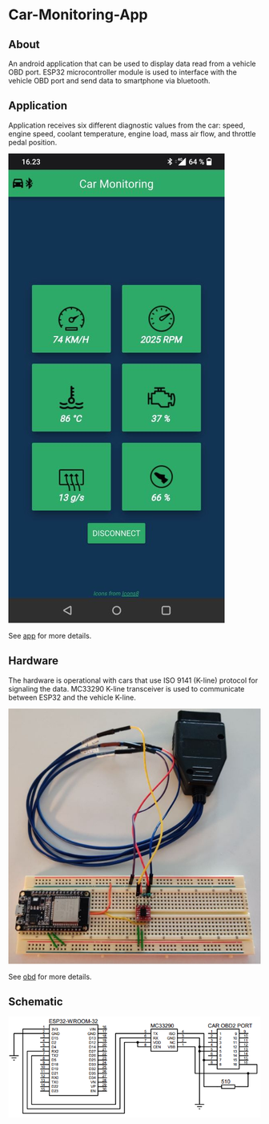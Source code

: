 # Car-Monitoring-App

## About
An android application that can be used to display data read from a vehicle OBD port.
ESP32 microcontroller module is used to interface with the vehicle OBD port and send
data to smartphone via bluetooth.

## Application

Application receives six different diagnostic values from the car:
speed, engine speed, coolant temperature, engine load, mass air flow, and
throttle pedal position.

![image](images/app.jpg)

See [app](https://github.com/Jori-Rintakangas/Car-Monitoring-App/tree/master/app)
for more details.

## Hardware

The hardware is operational with cars that use ISO 9141 (K-line) protocol for
signaling the data. MC33290 K-line transceiver is used to communicate
between ESP32 and the vehicle K-line.

![image](images/hardware.jpg)

See [obd](https://github.com/Jori-Rintakangas/Car-Monitoring-App/tree/master/obd)
for more details.

## Schematic
![image](images/schematic.PNG)
